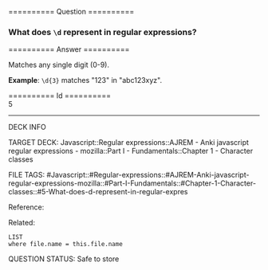 ========== Question ==========  

### What does `\d` represent in regular expressions?  

========== Answer ==========  

Matches any single digit (0-9).

**Example**: `\d{3}` matches "123" in "abc123xyz".

========== Id ==========  
5

---

DECK INFO

TARGET DECK: Javascript::Regular expressions::AJREM - Anki javascript regular expressions - mozilla::Part I - Fundamentals::Chapter 1 - Character classes

FILE TAGS: #Javascript::#Regular-expressions::#AJREM-Anki-javascript-regular-expressions-mozilla::#Part-I-Fundamentals::#Chapter-1-Character-classes::#5-What-does-d-represent-in-regular-expres

Reference:

Related:

```dataview
LIST
where file.name = this.file.name
```


QUESTION STATUS: Safe to store

